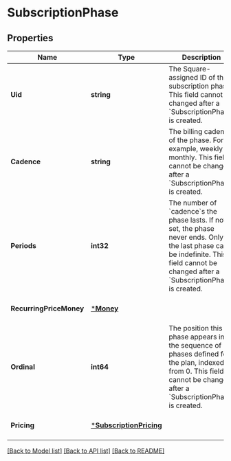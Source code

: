 # SubscriptionPhase

## Properties
Name | Type | Description | Notes
------------ | ------------- | ------------- | -------------
**Uid** | **string** | The Square-assigned ID of the subscription phase. This field cannot be changed after a &#x60;SubscriptionPhase&#x60; is created. | [optional] [default to null]
**Cadence** | **string** | The billing cadence of the phase. For example, weekly or monthly. This field cannot be changed after a &#x60;SubscriptionPhase&#x60; is created. | [default to null]
**Periods** | **int32** | The number of &#x60;cadence&#x60;s the phase lasts. If not set, the phase never ends. Only the last phase can be indefinite. This field cannot be changed after a &#x60;SubscriptionPhase&#x60; is created. | [optional] [default to null]
**RecurringPriceMoney** | [***Money**](Money.md) |  | [optional] [default to null]
**Ordinal** | **int64** | The position this phase appears in the sequence of phases defined for the plan, indexed from 0. This field cannot be changed after a &#x60;SubscriptionPhase&#x60; is created. | [optional] [default to null]
**Pricing** | [***SubscriptionPricing**](SubscriptionPricing.md) |  | [optional] [default to null]

[[Back to Model list]](../README.md#documentation-for-models) [[Back to API list]](../README.md#documentation-for-api-endpoints) [[Back to README]](../README.md)

